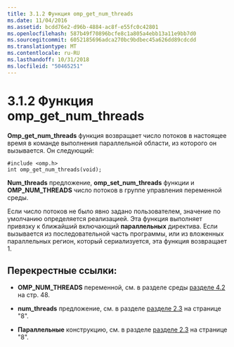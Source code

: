 ```yaml
---
title: 3.1.2 Функция omp_get_num_threads
ms.date: 11/04/2016
ms.assetid: bcdd76e2-d96b-4884-ac8f-e55fc0c42801
ms.openlocfilehash: 587b49f70896bcfe8c1a805a4ebb13a11e9bb7d0
ms.sourcegitcommit: 6052185696adca270bc9bdbec45a626dd89cdcdd
ms.translationtype: MT
ms.contentlocale: ru-RU
ms.lasthandoff: 10/31/2018
ms.locfileid: "50465251"
---
```

# <a name="312-ompgetnumthreads-function"></a>3.1.2 Функция omp_get_num_threads

**Omp_get_num_threads** функция возвращает число потоков в настоящее время в команде выполнения параллельной области, из которого он вызывается. Он следующий:

```
#include <omp.h>
int omp_get_num_threads(void);
```

**Num_threads** предложение, **omp_set_num_threads** функции и **OMP_NUM_THREADS** число потоков в группе управления переменной среды.

Если число потоков не было явно задано пользователем, значение по умолчанию определяется реализацией. Эта функция выполняет привязку к ближайший включающий **параллельных** директива. Если вызывается из последовательной часть программы, или из вложенных параллельных регион, который сериализуется, эта функция возвращает 1.

## <a name="cross-references"></a>Перекрестные ссылки:

- **OMP_NUM_THREADS** переменной, см. в разделе среды [разделе 4.2](../../parallel/openmp/4-2-omp-num-threads.md) на стр. 48.

- **num_threads** предложение, см. в разделе [разделе 2.3](../../parallel/openmp/2-3-parallel-construct.md) на странице "8".

- **Параллельные** конструкцию, см. в разделе [разделе 2.3](../../parallel/openmp/2-3-parallel-construct.md) на странице "8".
